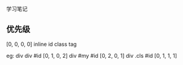 学习笔记

## 优先级
[0,    0,  0,   0]
inline id class tag

eg:
div div #id [0, 1, 0, 2]
div #my #id [0, 2, 0, 1]
div .cls #id [0, 1, 1, 1]